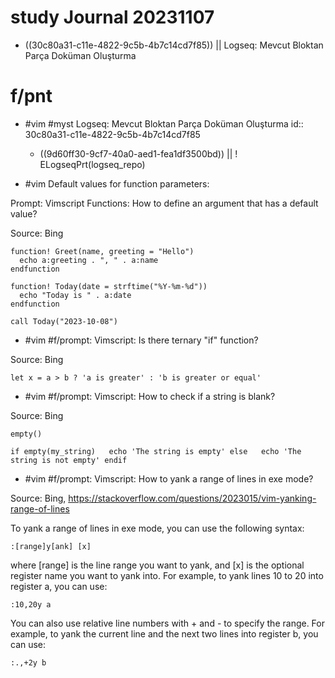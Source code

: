 # study Journal 20231107

- ((30c80a31-c11e-4822-9c5b-4b7c14cd7f85)) || Logseq: Mevcut Bloktan Parça Doküman Oluşturma

# f/pnt

- #vim #myst Logseq: Mevcut Bloktan Parça Doküman Oluşturma
	id:: 30c80a31-c11e-4822-9c5b-4b7c14cd7f85
	- ((9d60ff30-9cf7-40a0-aed1-fea1df3500bd)) || ! ELogseqPrt(logseq_repo)

- #vim Default values for function parameters:

Prompt: Vimscript Functions: How to define an argument that has a default value?

Source: Bing

```
function! Greet(name, greeting = "Hello")
  echo a:greeting . ", " . a:name
endfunction
```

```
function! Today(date = strftime("%Y-%m-%d"))
  echo "Today is " . a:date
endfunction

call Today("2023-10-08")
```

- #vim #f/prompt: Vimscript: Is there ternary "if" function?

Source: Bing

```
let x = a > b ? 'a is greater' : 'b is greater or equal'
```

- #vim #f/prompt: Vimscript: How to check if a string is blank?

Source: Bing

`empty()`

```
if empty(my_string)   echo 'The string is empty' else   echo 'The string is not empty' endif
```

- #vim #f/prompt: Vimscript: How to yank a range of lines in exe mode?

Source: Bing, https://stackoverflow.com/questions/2023015/vim-yanking-range-of-lines

To yank a range of lines in exe mode, you can use the following syntax:

```
:[range]y[ank] [x]
```

where [range] is the line range you want to yank, and [x] is the optional register name you want to yank into. For example, to yank lines 10 to 20 into register a, you can use:

```
:10,20y a
```

You can also use relative line numbers with + and - to specify the range. For example, to yank the current line and the next two lines into register b, you can use:

```
:.,+2y b
```


